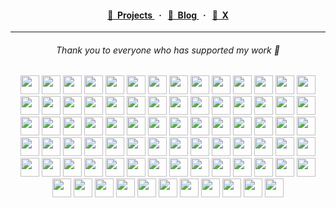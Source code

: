 <h4 align="center">
  <a href="https://hirok.io/projects">
    🌟&nbsp;&nbsp;Projects
  </a>&nbsp;&nbsp;·&nbsp;&nbsp;

  <a href="https://hirok.io/posts">
    📖&nbsp;&nbsp;Blog
  </a>&nbsp;&nbsp;·&nbsp;&nbsp;

  <a href="https://x.com/privatenumbr">
    💬&nbsp;&nbsp;X
  </a>
</h4>

<hr>

<h6 align="center">Thank you to everyone who has supported my work 💞</h6>
<!-- sponsors:start --><p align="center"><a href="https://github.com/getsentry" title="getsentry"><img src="https://github.com/getsentry.png?size=60" width="30"></a> <a href="https://github.com/codecov" title="codecov"><img src="https://github.com/codecov.png?size=60" width="30"></a> <a href="https://github.com/afilio-de" title="afilio-de"><img src="https://github.com/afilio-de.png?size=60" width="30"></a> <a href="https://github.com/thnxdev" title="thnxdev"><img src="https://github.com/thnxdev.png?size=60" width="30"></a> <a href="https://github.com/schoolhouse-world" title="schoolhouse-world"><img src="https://github.com/schoolhouse-world.png?size=60" width="30"></a> <a href="https://github.com/denelop" title="denelop"><img src="https://github.com/denelop.png?size=60" width="30"></a> <a href="https://github.com/microsoft" title="microsoft"><img src="https://github.com/microsoft.png?size=60" width="30"></a> <a href="https://github.com/badrap" title="badrap"><img src="https://github.com/badrap.png?size=60" width="30"></a> <a href="https://github.com/roboflow" title="roboflow"><img src="https://github.com/roboflow.png?size=60" width="30"></a> <a href="https://github.com/typed-rocks" title="typed-rocks"><img src="https://github.com/typed-rocks.png?size=60" width="30"></a> <a href="https://github.com/webdriverio" title="webdriverio"><img src="https://github.com/webdriverio.png?size=60" width="30"></a> <a href="https://github.com/Nutlope" title="Nutlope"><img src="https://github.com/Nutlope.png?size=60" width="30"></a> <a href="https://github.com/grikomsn" title="grikomsn"><img src="https://github.com/grikomsn.png?size=60" width="30"></a> <a href="https://github.com/talentlessguy" title="talentlessguy"><img src="https://github.com/talentlessguy.png?size=60" width="30"></a> <a href="https://github.com/matheuspiaui" title="matheuspiaui"><img src="https://github.com/matheuspiaui.png?size=60" width="30"></a> <a href="https://github.com/Oksydan" title="Oksydan"><img src="https://github.com/Oksydan.png?size=60" width="30"></a> <a href="https://github.com/fspoettel" title="fspoettel"><img src="https://github.com/fspoettel.png?size=60" width="30"></a> <a href="https://github.com/remorses" title="remorses"><img src="https://github.com/remorses.png?size=60" width="30"></a> <a href="https://github.com/yazinsai" title="yazinsai"><img src="https://github.com/yazinsai.png?size=60" width="30"></a> <a href="https://github.com/antfu" title="antfu"><img src="https://github.com/antfu.png?size=60" width="30"></a> <a href="https://github.com/danielpza" title="danielpza"><img src="https://github.com/danielpza.png?size=60" width="30"></a> <a href="https://github.com/SimYunSup" title="SimYunSup"><img src="https://github.com/SimYunSup.png?size=60" width="30"></a> <a href="https://github.com/webpro" title="webpro"><img src="https://github.com/webpro.png?size=60" width="30"></a> <a href="https://github.com/stephenh" title="stephenh"><img src="https://github.com/stephenh.png?size=60" width="30"></a> <a href="https://github.com/kubijo" title="kubijo"><img src="https://github.com/kubijo.png?size=60" width="30"></a> <a href="https://github.com/tvup" title="tvup"><img src="https://github.com/tvup.png?size=60" width="30"></a> <a href="https://github.com/nwalters512" title="nwalters512"><img src="https://github.com/nwalters512.png?size=60" width="30"></a> <a href="https://github.com/divmgl" title="divmgl"><img src="https://github.com/divmgl.png?size=60" width="30"></a> <a href="https://github.com/joshuatz" title="joshuatz"><img src="https://github.com/joshuatz.png?size=60" width="30"></a> <a href="https://github.com/Vages" title="Vages"><img src="https://github.com/Vages.png?size=60" width="30"></a> <a href="https://github.com/AnandChowdhary" title="AnandChowdhary"><img src="https://github.com/AnandChowdhary.png?size=60" width="30"></a> <a href="https://github.com/alexn-s" title="alexn-s"><img src="https://github.com/alexn-s.png?size=60" width="30"></a> <a href="https://github.com/andriyor" title="andriyor"><img src="https://github.com/andriyor.png?size=60" width="30"></a> <a href="https://github.com/zaripych" title="zaripych"><img src="https://github.com/zaripych.png?size=60" width="30"></a> <a href="https://github.com/KemingHe" title="KemingHe"><img src="https://github.com/KemingHe.png?size=60" width="30"></a> <a href="https://github.com/piquark6046" title="piquark6046"><img src="https://github.com/piquark6046.png?size=60" width="30"></a> <a href="https://github.com/hosht" title="hosht"><img src="https://github.com/hosht.png?size=60" width="30"></a> <a href="https://github.com/transitive-bullshit" title="transitive-bullshit"><img src="https://github.com/transitive-bullshit.png?size=60" width="30"></a> <a href="https://github.com/raquentin" title="raquentin"><img src="https://github.com/raquentin.png?size=60" width="30"></a> <a href="https://github.com/fisschl" title="fisschl"><img src="https://github.com/fisschl.png?size=60" width="30"></a> <a href="https://github.com/brc-dd" title="brc-dd"><img src="https://github.com/brc-dd.png?size=60" width="30"></a> <a href="https://github.com/adamsuskin" title="adamsuskin"><img src="https://github.com/adamsuskin.png?size=60" width="30"></a> <a href="https://github.com/noxify" title="noxify"><img src="https://github.com/noxify.png?size=60" width="30"></a> <a href="https://github.com/typeofweb" title="typeofweb"><img src="https://github.com/typeofweb.png?size=60" width="30"></a> <a href="https://github.com/ai" title="ai"><img src="https://github.com/ai.png?size=60" width="30"></a> <a href="https://github.com/alcuadrado" title="alcuadrado"><img src="https://github.com/alcuadrado.png?size=60" width="30"></a> <a href="https://github.com/gajus" title="gajus"><img src="https://github.com/gajus.png?size=60" width="30"></a> <a href="https://github.com/KaisSalha" title="KaisSalha"><img src="https://github.com/KaisSalha.png?size=60" width="30"></a> <a href="https://github.com/niklasschloegel" title="niklasschloegel"><img src="https://github.com/niklasschloegel.png?size=60" width="30"></a> <a href="https://github.com/sintanial" title="sintanial"><img src="https://github.com/sintanial.png?size=60" width="30"></a> <a href="https://github.com/coderbyheart" title="coderbyheart"><img src="https://github.com/coderbyheart.png?size=60" width="30"></a> <a href="https://github.com/acelaya" title="acelaya"><img src="https://github.com/acelaya.png?size=60" width="30"></a> <a href="https://github.com/aoede3" title="aoede3"><img src="https://github.com/aoede3.png?size=60" width="30"></a> <a href="https://github.com/marvson" title="marvson"><img src="https://github.com/marvson.png?size=60" width="30"></a> <a href="https://github.com/simonplend" title="simonplend"><img src="https://github.com/simonplend.png?size=60" width="30"></a> <a href="https://github.com/fdebef" title="fdebef"><img src="https://github.com/fdebef.png?size=60" width="30"></a> <a href="https://github.com/nknapp" title="nknapp"><img src="https://github.com/nknapp.png?size=60" width="30"></a> <a href="https://github.com/mnaoumov" title="mnaoumov"><img src="https://github.com/mnaoumov.png?size=60" width="30"></a> <a href="https://github.com/baltpeter" title="baltpeter"><img src="https://github.com/baltpeter.png?size=60" width="30"></a> <a href="https://github.com/eavichay" title="eavichay"><img src="https://github.com/eavichay.png?size=60" width="30"></a> <a href="https://github.com/pwn-0x309" title="pwn-0x309"><img src="https://github.com/pwn-0x309.png?size=60" width="30"></a> <a href="https://github.com/mmkal" title="mmkal"><img src="https://github.com/mmkal.png?size=60" width="30"></a> <a href="https://github.com/pseudobun" title="pseudobun"><img src="https://github.com/pseudobun.png?size=60" width="30"></a> <a href="https://github.com/znck" title="znck"><img src="https://github.com/znck.png?size=60" width="30"></a> <a href="https://github.com/thomasballinger" title="thomasballinger"><img src="https://github.com/thomasballinger.png?size=60" width="30"></a> <a href="https://github.com/lacolaco" title="lacolaco"><img src="https://github.com/lacolaco.png?size=60" width="30"></a> <a href="https://github.com/eai04191" title="eai04191"><img src="https://github.com/eai04191.png?size=60" width="30"></a> <a href="https://github.com/dansalias" title="dansalias"><img src="https://github.com/dansalias.png?size=60" width="30"></a> <a href="https://github.com/siketyan" title="siketyan"><img src="https://github.com/siketyan.png?size=60" width="30"></a> <a href="https://github.com/votrungquan1999" title="votrungquan1999"><img src="https://github.com/votrungquan1999.png?size=60" width="30"></a> <a href="https://github.com/dlants" title="dlants"><img src="https://github.com/dlants.png?size=60" width="30"></a> <a href="https://github.com/legitleavitt" title="legitleavitt"><img src="https://github.com/legitleavitt.png?size=60" width="30"></a> <a href="https://github.com/electrovir" title="electrovir"><img src="https://github.com/electrovir.png?size=60" width="30"></a> <a href="https://github.com/wellwelwel" title="wellwelwel"><img src="https://github.com/wellwelwel.png?size=60" width="30"></a> <a href="https://github.com/poupalov" title="poupalov"><img src="https://github.com/poupalov.png?size=60" width="30"></a> <a href="https://github.com/kiriDevs" title="kiriDevs"><img src="https://github.com/kiriDevs.png?size=60" width="30"></a> <a href="https://github.com/MrDeatHHH" title="MrDeatHHH"><img src="https://github.com/MrDeatHHH.png?size=60" width="30"></a> <a href="https://github.com/druspencer" title="druspencer"><img src="https://github.com/druspencer.png?size=60" width="30"></a> <a href="https://github.com/shannonwells" title="shannonwells"><img src="https://github.com/shannonwells.png?size=60" width="30"></a> <a href="https://github.com/ex3ndr" title="ex3ndr"><img src="https://github.com/ex3ndr.png?size=60" width="30"></a> <a href="https://github.com/kingston" title="kingston"><img src="https://github.com/kingston.png?size=60" width="30"></a></p><!-- sponsors:end -->
